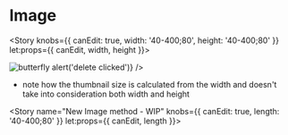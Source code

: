 <script lang="ts">
  import Image from './Image.svelte';
  import Image2 from './Image2.svelte';
  import { Story } from 'kitbook';
</script>

# Image

<Story
  knobs={{ canEdit: true, width: '40-400;80', height: '40-400;80' }}
  let:props={{ canEdit, width, height }}>
  <div style="width: {width}px; height: {height}px">
    <Image
      title="butterfly"
      gcs="LGuBKhg7vuv5-aJcOdnb_ucOXLSCIR1Kjxrh70xRlaIHqWo-mWqfWUcH3Xznz63QsFZmkeVmoNN0PEXzSc0Jh4g"
      width={+width}
      height={+height}
      {canEdit}
      on:delete={() => alert('delete clicked')} />
  </div>
</Story>

- note how the thumbnail size is calculated from the width and doesn't take into consideration both
width and height

<Story
  name="New Image method - WIP"
  knobs={{ canEdit: true, length: '40-400;80' }}
  let:props={{ canEdit, length }}>
  <div style="width: {length}px; height: {length}px">
    <Image2
      length={+length}
      gcs="LGuBKhg7vuv5-aJcOdnb_ucOXLSCIR1Kjxrh70xRlaIHqWo-mWqfWUcH3Xznz63QsFZmkeVmoNN0PEXzSc0Jh4g" />
  </div>
</Story>
